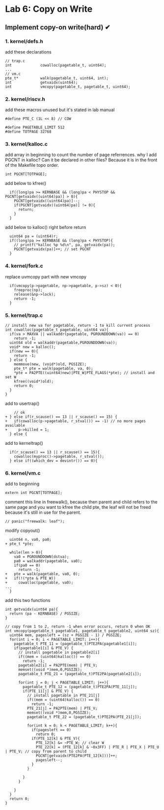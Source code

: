 # Lab 6: Copy on Write
## Implement copy-on write(hard) ✔
### 1. kernel/defs.h
add these declarations
```
// trap.c
int             cowalloc(pagetable_t, uint64);
...
// vm.c
pte_t*          walk(pagetable_t, uint64, int);
int             getvaidx(uint64);
int             vmcopy(pagetable_t, pagetable_t, uint64);
```
### 2. kernel/riscv.h
add these macros
unused but it's stated in lab manual
```
#define PTE_C (1L << 8) // COW
```
```
#define PAGETABLE_LIMIT 512
#define TOTPAGE 32768
```
### 3. kernel/kalloc.c
add array in beginning to count the number of page referrences. 
why I add PGCNT in kalloc? Can it be declared in other files? Because it is in the front of the Makefile topo order.

```
int PGCNT[TOTPAGE];
```
add below to kfree()
```
  if((long)pa >= KERNBASE && (long)pa < PHYSTOP && PGCNT[getvaidx((uint64)pa)] > 0){
    PGCNT[getvaidx((uint64)pa)]--;
    if(PGCNT[getvaidx((uint64)pa)] != 0){
      return;
    }
  }
```
add below to kalloc() right before return
```
  uint64 pa = (uint64)r;
  if((long)pa >= KERNBASE && (long)pa < PHYSTOP){
    // printf("kalloc %p %d\n", pa, getvaidx(pa));
    PGCNT[getvaidx(pa)]++; // set PGCNT
  }
```
### 4. kernel/fork.c
replace uvmcopy part with new vmcopy
```
  if(vmcopy(p->pagetable, np->pagetable, p->sz) < 0){
    freeproc(np);
    release(&np->lock);
    return -1;
  }
```
### 5. kernel/trap.c
```
// install new va for pagetable, return -1 to kill current process
int cowalloc(pagetable_t pagetable, uint64 va){
  if(va > MAXVA || walkaddr(pagetable, PGROUNDDOWN(va)) == 0)
    return -1;
  uint64 old = walkaddr(pagetable,PGROUNDDOWN(va));
  void* new = kalloc();
  if(new == 0){
    return -1;
  } else {
    memmove(new, (void*)old, PGSIZE);
    pte_t* pte = walk(pagetable, va, 0);
    *pte = PA2PTE((uint64)new)|PTE_W|PTE_FLAGS(*pte); // install and set W
    kfree((void*)old);
    return 0;
  }
}
```
add to usertrap()
```
    // ok
+ } else if(r_scause() == 13 || r_scause() == 15) {
+   if(cowalloc(p->pagetable, r_stval()) == -1) // no more pages available
+     p->killed = 1; 
  } else {
```
add to kerneltrap()
```
  if(r_scause() == 13 || r_scause() == 15){
    cowalloc(myproc()->pagetable, r_stval());
  } else if((which_dev = devintr()) == 0){
```
### 6. kernel/vm.c
add to beginning
```
extern int PGCNT[TOTPAGE];
```
comment this line in freewalk(), because then parent and child refers to the same page and you want to kfree the child pte, the leaf will not be freed because it's still in use for the parent.
```
// panic("freewalk: leaf");
```
modify copyout()
```
  uint64 n, va0, pa0;
+ pte_t *pte;

  while(len > 0){
    va0 = PGROUNDDOWN(dstva);
    pa0 = walkaddr(pagetable, va0);
    if(pa0 == 0)
      return -1;
+   pte = walk(pagetable, va0, 0);
+   if(!(*pte & PTE_W))
+     cowalloc(pagetable, va0);
...
  }
```
add this two functions
```
int getvaidx(uint64 pa){
  return (pa - KERNBASE) / PGSIZE; 
}

// copy from 1 to 2, return -1 when error occurs, return 0 when OK
int vmcopy(pagetable_t pagetable1, pagetable_t pagetable2, uint64 sz){
  uint64 mem, pagesleft = (sz + PGSIZE - 1) / PGSIZE;
  for(int i = 0; i < PAGETABLE_LIMIT; i++){
    pagetable_t PTE_11 = (pagetable_t)PTE2PA(pagetable1[i]);
    if(pagetable1[i] & PTE_V) {
      // install pagetable in pagetable2[i]
      if((mem = (uint64)kalloc()) == 0)
        return -1;
      pagetable2[i] = PA2PTE(mem) | PTE_V;
      memset((void *)mem,0,PGSIZE);
      pagetable_t PTE_21 = (pagetable_t)PTE2PA(pagetable2[i]);

      for(int j = 0; j < PAGETABLE_LIMIT; j++){
        pagetable_t PTE_12 = (pagetable_t)PTE2PA(PTE_11[j]);
        if(PTE_11[j] & PTE_V) {
          // install pagetable in PTE_21[j]
          if((mem = (uint64)kalloc()) == 0)
            return -1;
          PTE_21[j] = PA2PTE(mem) | PTE_V;
          memset((void *)mem,0,PGSIZE);
          pagetable_t PTE_22 = (pagetable_t)PTE2PA(PTE_21[j]);

          for(int k = 0; k < PAGETABLE_LIMIT; k++){
            if(pagesleft == 0) 
              return 0;
            if(PTE_12[k] & PTE_V){
              PTE_12[k] &= ~PTE_W; // clear W
              PTE_22[k] = (PTE_12[k] & ~0x3FF) | PTE_R | PTE_X | PTE_U | PTE_V; // copy from parent to child
              PGCNT[getvaidx(PTE2PA(PTE_12[k]))]++;
              pagesleft--;
            }
          }

        }
      }

    }
  }
  return 0;
}
```